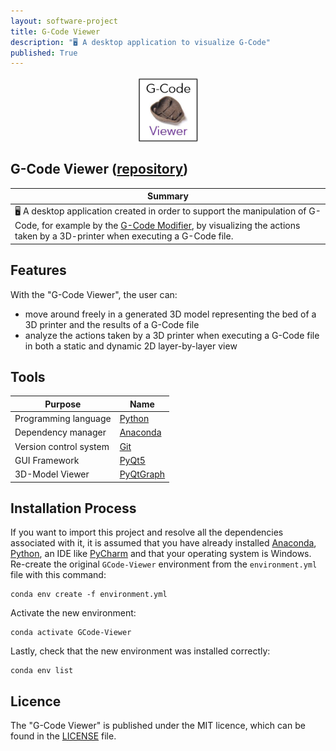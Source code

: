 ```yaml
---
layout: software-project
title: G-Code Viewer
description: "🖥️ A desktop application to visualize G-Code"
published: True
---
```


<img src= "/assets/software-project/gcode-viewer/gcode_viewer_logo.JPG" alt="G-Code Viewer Logo" width="20%"  style="display: block; margin: 0 auto">

## G-Code Viewer ([repository](https://github.com/johanneshagspiel/gcode-viewer))

| Summary  |
| -------------------------------------------------- |
| 🖥️ A desktop application created in order to support the manipulation of G-Code, for example by the [G-Code Modifier](https://github.com/johanneshagspiel/gcode-modifier), by visualizing the actions taken by a 3D-printer when executing a G-Code file.  |

## Features

With the "G-Code Viewer", the user can:
- move around freely in a generated 3D model representing the bed of a 3D printer and the results of a G-Code file
- analyze the actions taken by a 3D printer when executing a G-Code file in both a static and dynamic 2D layer-by-layer view

## Tools

| Purpose                | Name                                                         |
|------------------------|--------------------------------------------------------------|
| Programming language   | [Python](https://www.python.org/)                            |
| Dependency manager     | [Anaconda](https://www.anaconda.com/products/distribution)   |
| Version control system | [Git](https://git-scm.com/)                                  |
| GUI Framework 		 | [PyQt5](https://www.riverbankcomputing.com/software/pyqt/)   |
| 3D-Model Viewer 		 | [PyQtGraph](https://www.pyqtgraph.org/)   |


## Installation Process

If you want to import this project and resolve all the dependencies associated with it, it is assumed that you have already installed [Anaconda](https://docs.conda.io/projects/conda/en/latest/user-guide/install/index.html), [Python](https://www.python.org/downloads/windows/), an IDE like [PyCharm](https://www.jetbrains.com/pycharm/download/#section=windows) and that your operating system is Windows.
Re-create the original `GCode-Viewer` environment from the `environment.yml` file with this command:

	conda env create -f environment.yml

Activate the new environment:
 
	conda activate GCode-Viewer

Lastly, check that the new environment was installed correctly:
	
	conda env list

## Licence

The "G-Code Viewer" is published under the MIT licence, which can be found in the [LICENSE](https://github.com/johanneshagspiel/gcode-viewer/blob/master/LICENSE) file.